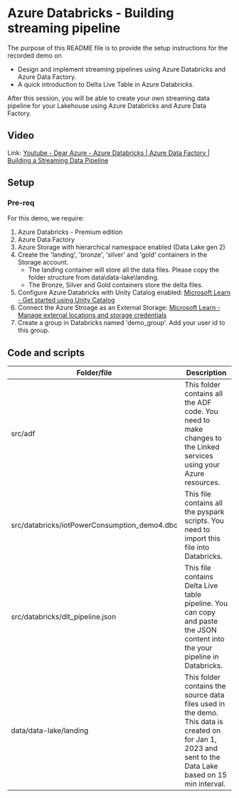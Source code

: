 # Azure Databricks - Building streaming pipeline
The purpose of this README file is to provide the setup instructions for the recorded demo on

   * Design and implement streaming pipelines using Azure Databricks and Azure Data Factory.
   * A quick introduction to Delta Live Table in Azure Databricks.

After this session, you will be able to create your own streaming data pipeline for your Lakehouse using Azure Databricks and Azure Data Factory.

## Video
Link: [Youtube - Dear Azure - Azure Databricks | Azure Data Factory | Building a Streaming Data Pipeline](https://youtu.be/R8Sd2_75Fi8) 

## Setup
### Pre-req
For this demo, we require: 
1. Azure Databricks - Premium edition
1. Azure Data Factory
1. Azure Storage with hierarchical namespace enabled (Data Lake gen 2)
1. Create the 'landing', 'bronze', 'silver' and 'gold' containers in the Storage account.
    - The landing container will store all the data files. Please copy the folder structure from data\data-lake\landing\.
    - The Bronze, Silver and Gold containers store the delta files. 
1. Configure Azure Databricks with Unity Catalog enabled: [Microsoft Learn - Get started using Unity Catalog](https://learn.microsoft.com/en-us/azure/databricks/data-governance/unity-catalog/get-started)
1. Connect the Azure Stroage as an External Storage: [Microsoft Learn - Manage external locations and storage credentials](https://learn.microsoft.com/en-us/azure/databricks/data-governance/unity-catalog/manage-external-locations-and-credentials)
1. Create a group in Databricks named 'demo_group'. Add your user id to this group.

## Code and scripts
| Folder/file | Description |
| --- | --- |
| src/adf | This folder contains all the ADF code. You need to make changes to the Linked services using your Azure resources. | 
| src/databricks/iotPowerConsumption_demo4.dbc | This file contains all the pyspark scripts. You need to import this file into Databricks. |
| src/databricks/dlt_pipeline.json | This file contains Delta Live table pipeline. You can copy and paste the JSON content into the your pipeline in Databricks. |
| data/data-lake/landing | This folder contains the source data files used in the demo. This data is created on for Jan 1, 2023 and sent to the Data Lake based on 15 min interval. |
